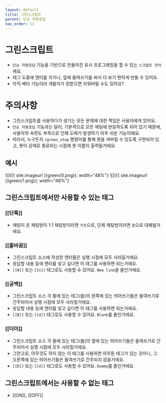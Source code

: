 ```yaml
---
layout: default
title: 그린스크립트
parent: 단순 자동응답
nav_order: 11
---
```


# 그린스크립트

* `단순 자동응답` 기능을 기반으로 만들어진 유사 프로그래밍을 할 수 있는 `스크립트 언어`에요.
* 태그 도중에 엔터를 치거나, 앞에 들여쓰기를 써서 더 보기 편하게 만들 수 있어요.
* 아직 베타 기능이라 개발자가 킹받으면 지워버릴 수도 있어요?

# 주의사항
* 그린스크립트를 사용하다가 생기는 모든 문제에 대한 책임은 사용자에게 있어요.
* `단순 자동응답` 기능과는 달리, 기본적으로 모든 채팅에 반응하도록 되어 있기 때문에, 사용자의 숙련도 부족으로 인해 도배가 발생하기 아주 쉬운 기능이에요.
* 따라서, 누구든지 `/green_stop` 명령어를 통해 봇을 꺼버릴 수 있도록 구현되어 있고, 봇이 강제로 종료되는 시점에 봇 이름이 출력될거에요.

## 예시

![]({{ site.imageurl }}green/0.png){: width="48%"}
![]({{ site.imageurl }}green/1.png){: width="48%"}

## 그린스크립트에서만 사용할 수 있는 태그

### [[단톡]]
* 채팅이 온 채팅방이 1:1 채팅방이라면 `거짓`으로, 단체 채팅방이라면 `참`으로 대체될거에요.

### [[줄바꿈]]
* 그린스크립트 소스에 작성한 엔터들은 실행 시점에 모두 사라질거에요.
* 응답할 내용 등에 엔터를 넣고 싶다면 이 태그를 사용하면 되는거에요.
* `[[N]]` 또는 `[[n]]` 태그로도 사용할 수 있어요. `New line`을 줄인거에요.

### [[공백]]
* 그린스크립트 소스 각 줄에 있는 태그(들)의 왼쪽에 있는 띄어쓰기들은 들여쓰기로 간주되어서 실행 시점에 모두 사라질거에요.
* 응답할 내용 등에 엔터를 넣고 싶다면 이 태그를 사용하면 되는거에요.
* `[[B]]` 또는 `[[d]]` 태그로도 사용할 수 있어요. `Blank`를 줄인거에요.

### [[더미]]
* 그린스크립트 소스 각 줄에 있는 태그(들)의 옆에 있는 띄어쓰기들은 들여쓰기로 간주되어서 실행 시점에 모두 사라질거에요.
* 그런고로, 아무것도 하지 않는 이 태그를 사용하면 아무튼 태그가 있는 것이니, 그 오른쪽에 있는 띄어쓰기들은 들여쓰기로 간주되지 않을거에요.
* `[[D]]` 또는 `[[d]]` 태그로도 사용할 수 있어요. `Dummy`를 줄인거에요.

## 그린스크립트에서는 사용할 수 없는 태그
* [[ON]], [[OFF]]

